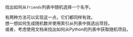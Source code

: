 找出如何从`friends`列表中随机选择一个名字。

<div class="hint">
  有两种方法可以实现这一点，它们都同样有效。
</div>

<div class="hint">
  想一想如何生成随机数并使用索引从列表中挑选出项目。
</div>

<div class="hint">
  或者，考虑使用文档来找出如何从Python的列表中获取随机项目。
</div>